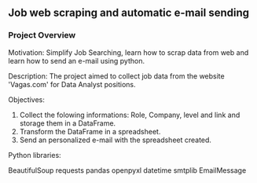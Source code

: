 <h2>Job web scraping and automatic e-mail sending</h2>
<h3>Project Overview</h3>

Motivation: Simplify Job Searching, learn how to scrap data from web and learn how to send an e-mail using python.

Description: The project aimed to collect job data from the website 'Vagas.com' for Data Analyst positions. 

Objectives:

1) Collect the folowing informations: Role, Company, level and link and storage them in a DataFrame.
2) Transform the DataFrame in a spreadsheet.
3) Send an personalized e-mail with the spreadsheet created.

Python libraries:

BeautifulSoup
requests
pandas
openpyxl
datetime
smtplib
EmailMessage

